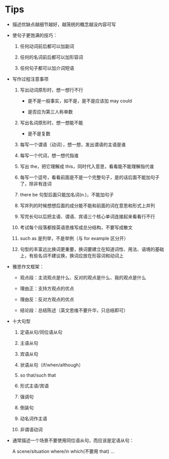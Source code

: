 # Tips

- 描述优缺点越细节越好，越笼统的概念越没内容可写

- 使句子更饱满的技巧：

  1. 任何动词前后都可以加副词

  2. 任何的名词前后都可以加形容词

  3. 任何句子都可以加介词短语

- 写作过程注意事项

  1. 写出动词原形时，想一想行不行

     - 是不是一般事实，如不是，是不是应该加 may could

     - 是否应为第三人称单数

  2. 写出名词原形时，想一想能不能

     - 是不是复数

  3. 每写一个谓语（动词），想一想，发出谓语的主语是谁

  4. 每写一个代词，想一想代指谁

  5. 写出 the，把它理解成 this，同时代入意思，看看能不能理解指代谁

  6. 每写一个逗号，看看前面是不是一个完整句子，是的话后面不能加句子了，除非有连词

  7. there be 句型后面只能加名词(n.)，不能加句子

  8. 写并列的时候想想后面的成分能不能和前面的词在意思和形式上并列

  9. 写完长句以后把主语、谓语、宾语三个核心单词连接起来看看行不行

  10. 考试每个段落都按英语思维写成总分结构，不要写成散文

  11. such as 是列举，不是举例（与 for example 区分开）

  12. 句型的丰富远比换词更重要，换词要建立在知道词性、用法、语境的基础上，有些名词不建议换，换词应放在形容词和动词上

- 雅思作文框架：

  - 观点段：主流观点是什么、反对的观点是什么、我的观点是什么

  - 理由正：支持方观点的优点

  - 理由反：反对方观点的优点

  - 结论段：总结陈述（英文思维不要升华，只总结即可）

- 十大句型

  1. 定语从句/同位语从句

  2. 主语从句

  3. 宾语从句

  4. 状语从句（if/when/although）

  5. so that/such that

  6. 形式主语/宾语

  7. 强调句

  8. 倒装句

  9. 动名词作主语

  10. 非谓语动词

- 通常描述一个场景不要使用同位语从句，而应该是定语从句：

  A scene/situation where/in which(不要用 that) ...
